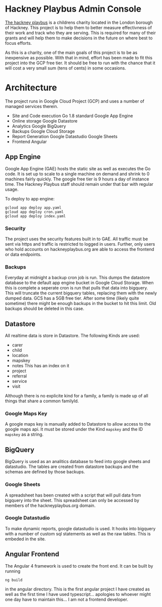 # Hackney Playbus Admin Console

[The hackney playbus](http://hackneyplaybus.com/) is a childrens charity located in the London borough of Hackney. This project is to help them to better measure effectivness of their work and track who they are serving. This is required for many of their grants and will help them to make decisions in the future on where best to focus efforts.

As this is a charity, one of the main goals of this project is to be as inexpensive as possible. With that in mind, effort has been made to fit this project into the GCP free tier. It should be free to run with the chance that it will cost a very small sum (tens of cents) in some occasions.

# Architecture

The project runs in Google Cloud Project (GCP) and uses a number of managed services therein. 
* Site and Code execution 
    Go 1.8 standard Google App Engine
* Online storage
    Google Datastore
* Analytics
    Google BigQuery
* Backups 
    Google Cloud Storage
* Report Generation
    Google Datastudio
    Google Sheets
* Frontend
    Angular

## App Engine 
Google App Engine (GAE) hosts the static site as well as executes the Go code. It is set up to scale to a single machine on demand and shrink to 0 machines fairly quickly. The google free tier is 9 hours a day of instance time. The Hackney Playbus staff should remain under that bar with regular usage.

To deploy to app engine:

```
gcloud app deploy app.yaml
gcloud app deploy cron.yaml
gcloud app deploy index.yaml
```

### Security
The project uses the security features built in to GAE. All traffic must be sent via https and traffic is restricted to logged in users. Further, only users who hold accounts on hackneyplaybus.org are able to access the frontend or data endpoints.

### Backups
Everyday at midnight a backup cron job is run. This dumps the datastore database to the default app engine bucket in Google Cloud Storage. When this is complete a seperate cron is run that pulls that data into bigquery. This will truncate the current bigquery tables, replacing them with the newly dumped data. GCS has a 5GB free tier. After some time (likely quite sometime) there might be enough backups in the bucket to hit this limit. Old backups should be deleted in this case.

## Datastore

All realtime data is store in Datastore. The following Kinds are used:

* carer
* child
* location
* mapskey
* notes
    This has an index on it
* project
* referral
* service
* visit

Although there is no explicite kind for a family, a family is made up of all things that share a common familyId. 

### Google Maps Key
A google maps key is manually added to Datastore to allow access to the google maps api. It must be stored under the Kind `mapskey` and the ID `mapskey` as a string.

## BigQuery
BigQuery is used as an analitics database to feed into google sheets and datastudio. The tables are created from datastore backups and the schemas are defined by those backups. 

### Google Sheets
A spreadsheet has been created with a script that will pull data from bigquery into the sheet. This spreadsheet can only be accessed by members of the hackneyplaybus.org domain.

### Google Datastudio
To make dynamic reports, google datastudio is used. It hooks into bigquery with a number of custom sql statements as well as the raw tables. This is embeded in the site.

## Angular Frontend
The Angular 4 framework is used to create the front end. It can be built by running 
```
ng build
```
in the angular directory. This is the first angular project I have created as well as the first time I have used typescript... apologies to whoever might one day have to maintain this... I am not a frontend developer.

